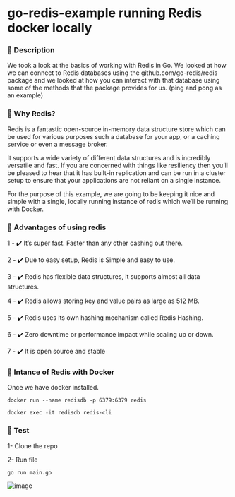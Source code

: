 # go-redis-example running Redis docker locally

###  📝 Description
We took a look at the basics of working with Redis in Go. 
We looked at how we can connect to Redis databases using the github.com/go-redis/redis package and we looked at how you can interact with that database using some of the methods that the package provides for us. (ping and pong as an example)

### 📝 Why Redis?
Redis is a fantastic open-source in-memory data structure store which can be used for various purposes such a database for your app, or a caching service or even a message broker.

It supports a wide variety of different data structures and is incredibly versatile and fast. If you are concerned with things like resiliency then you’ll be pleased to hear that it has built-in replication and can be run in a cluster setup to ensure that your applications are not reliant on a single instance.

For the purpose of this example, we are going to be keeping it nice and simple with a single, locally running instance of redis which we’ll be running with Docker.

### 📝 Advantages of using redis
1 - :heavy_check_mark: It’s super fast. Faster than any other cashing out there.

2 - :heavy_check_mark: Due to easy setup, Redis is Simple and easy to use.

3 - :heavy_check_mark: Redis has flexible data structures, it supports almost all data structures.

4 - :heavy_check_mark: Redis allows storing key and value pairs as large as 512 MB.

5 - :heavy_check_mark: Redis uses its own hashing mechanism called Redis Hashing.

6 - :heavy_check_mark: Zero downtime or performance impact while scaling up or down.

7 - :heavy_check_mark: It is open source and stable


### 📝 Intance of Redis with Docker
Once we have docker installed.
```
docker run --name redisdb -p 6379:6379 redis
```
```
docker exec -it redisdb redis-cli
```

### 📝 Test
1- Clone the repo

2- Run file
```
go run main.go
```
![image](https://user-images.githubusercontent.com/32901911/110328264-e590fa00-7ff9-11eb-9072-4ee4f4a43b68.png)
